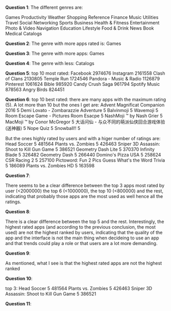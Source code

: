 
**Question 1**:
The different genres are:

Games
Productivity
Weather
Shopping
Reference
Finance
Music
Utilities
Travel
Social Networking
Sports
Business
Health & Fitness
Entertainment
Photo & Video
Navigation
Education
Lifestyle
Food & Drink
News
Book
Medical
Catalogs


**Question 2**:
The genre with more apps rated is:
Games

**Question 3**:
The genre with more apps:
Games

**Question 4**:
The genre with less:
Catalogs

**Question 5**:
top 10 most rated:
Facebook	2974676
Instagram	2161558
Clash of Clans	2130805
Temple Run	1724546
Pandora - Music & Radio	1126879
Pinterest	1061624
Bible	985920
Candy Crush Saga	961794
Spotify Music	878563
Angry Birds	824451

**Question 6**:
top 10 best rated:
there are many apps with the maximum rating (5). A lot more than 10 but the ones I get are:
Advent Magnificat Companion 2016	5
Demi Lovato - Zombarazzie Adventure	5
Balvinmoji	5
Wavemoji	5
Room Escape Game - Pictures Room Esacpe	5
NashMoji ™ by Nash Grier	5
MacMoji ™  by Conor McGregor	5
大话问仙 - 与众不同的萌派仙侠回合游戏体验(送神器)	5
Nope Quiz	5
Snowball!!	5

But the ones highly rated by users and with a higer number of ratings are:
Head Soccer	5	481564
Plants vs. Zombies	5	426463
Sniper 3D Assassin: Shoot to Kill Gun Game	5	386521
Geometry Dash Lite	5	370370
Infinity Blade	5	326482
Geometry Dash	5	266440
Domino's Pizza USA	5	258624
CSR Racing 2	5	257100
Pictoword: Fun 2 Pics Guess What's the Word Trivia	5	186089
Plants vs. Zombies HD	5	163598

**Question 7**:

There seems to be a clear difference between the top 3 apps most rated by user (<2000000) the top 6 (<1000000), the top 10 (<800000) and the rest, indicating that probably those apps are the most used as well hence all the ratings.

**Question 8**:

There is a clear difference between the top 5 and the rest.
Interestingly, the highest rated apps (and according to the previous conclusion, the most used) are not the highest ranked by users, indicating that the quality of the app and the interface is not the main thing when decideing to use an app and that trends could play a role or that users are a lot more demanding.

**Question 9**:

As mentioned, what I see is that the highest rated apps are not the highest ranked

**Question 10**:

top 3:
Head Soccer	5	481564
Plants vs. Zombies	5	426463
Sniper 3D Assassin: Shoot to Kill Gun Game	5	386521


**Question 11**:

